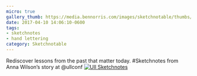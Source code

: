 ```yaml
---
micro: true
gallery_thumb: https://media.bennorris.com/images/sketchnotable/thumbs/ull-2017-sketchnotes-03.jpg
date: 2017-04-10 14:06:10-0600
tags:
- sketchnotes
- hand lettering
category: Sketchnotable
---
```


Rediscover lessons from the past that matter today. #Sketchnotes from Anna Wilson’s story at @ullconf [![Ull Sketchnotes](https://media.bennorris.com/images/sketchnotable/ull-2017/ull-2017-sketchnotes-03.jpg)](https://media.bennorris.com/images/sketchnotable/ull-2017/ull-2017-sketchnotes-03.jpg)